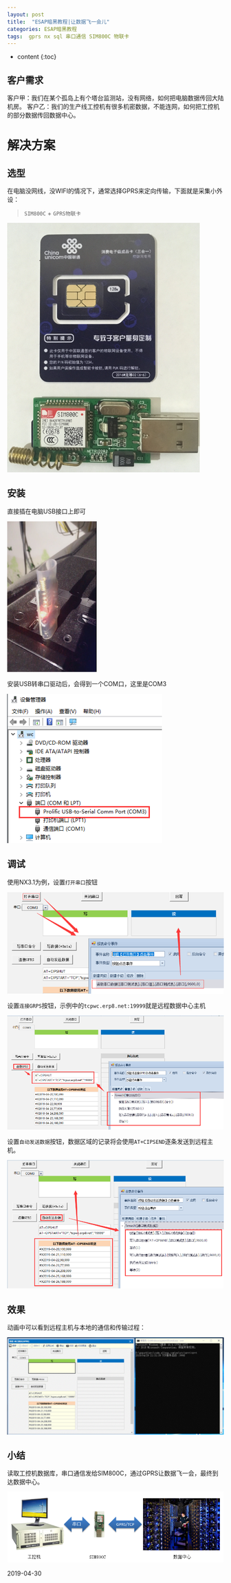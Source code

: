 ```yaml
---
layout: post
title:  "ESAP暗黑教程|让数据飞一会儿"
categories: ESAP暗黑教程
tags:  gprs nx sql 串口通信 SIM800C 物联卡
---
```


* content
{:toc}

## 客户需求
客户甲：我们在某个孤岛上有个塔台监测站，没有网络，如何把电脑数据传回大陆机房。
客户乙：我们的生产线工控机有很多机密数据，不能连网，如何把工控机的部分数据传回数据中心。

# 解决方案

## 选型
在电脑没网线，没WIFI的情况下，通常选择GPRS来定向传输，下面就是采集小外设：

> `SIM800C` + `GPRS物联卡`

![](/img/esap8a-1.png)

## 安装
直接插在电脑USB接口上即可

![](/img/esap8a-2.png)

安装USB转串口驱动后，会得到一个COM口，这里是COM3

![](/img/esap8a-3.png)

## 调试
使用NX3.1为例，设置`打开串口`按钮

![](/img/esap8a-4.png)

设置`连接GRPS`按钮，示例中的`tcpwc.erp8.net:19999`就是远程数据中心主机

![](/img/esap8a-5.png)

设置`自动发送数据`按钮，数据区域的记录将会使用`AT+CIPSEND`逐条发送到远程主机。

![](/img/esap8a-6.png)

## 效果
动画中可以看到远程主机与本地的通信和传输过程：

![](/img/esap8a-7.gif)

## 小结
读取工控机数据库，串口通信发给SIM800C，通过GPRS让数据飞一会，最终到达数据中心。

![](/img/esap8a-8.png)

2019-04-30